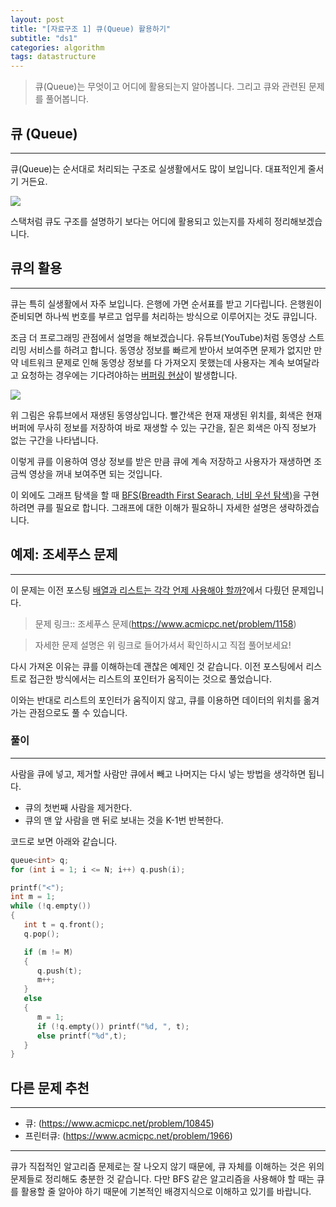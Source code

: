 ```yaml
---
layout: post
title: "[자료구조 1] 큐(Queue) 활용하기"
subtitle: "ds1"
categories: algorithm
tags: datastructure
---
```


> 큐(Queue)는 무엇이고 어디에 활용되는지 알아봅니다. 그리고 큐와 관련된 문제를 풀어봅니다.

## 큐 (Queue)
---

큐(Queue)는 순서대로 처리되는 구조로 실생활에서도 많이 보입니다. 대표적인게 줄서기 거든요.

![](https://laboputer.github.io/assets/img/algorithm/ds/04_queue1.PNG)

스택처럼 큐도 구조를 설명하기 보다는 어디에 활용되고 있는지를 자세히 정리해보겠습니다.

## 큐의 활용
---

큐는 특히 실생활에서 자주 보입니다. 은행에 가면 순서표를 받고 기다립니다. 은행원이 준비되면 하나씩 번호를 부르고 업무를 처리하는 방식으로 이루어지는 것도 큐입니다.

조금 더 프로그래밍 관점에서 설명을 해보겠습니다. 유튜브(YouTube)처럼 동영상 스트리밍 서비스를 하려고 합니다. 동영상 정보를 빠르게 받아서 보여주면 문제가 없지만 만약 네트워크 문제로 인해 동영상 정보를 다 가져오지 못했는데 사용자는 계속 보여달라고 요청하는 경우에는 기다려야하는 [버퍼링 현상](https://ko.wikipedia.org/wiki/%EB%B2%84%ED%8D%BC_(%EC%BB%B4%ED%93%A8%ED%84%B0_%EA%B3%BC%ED%95%99))이 발생합니다.

![](https://laboputer.github.io/assets/img/algorithm/ds/04_queue2.PNG)

위 그림은 유튜브에서 재생된 동영상입니다. 빨간색은 현재 재생된 위치를, 회색은 현재 버퍼에 무사히 정보를 저장하여 바로 재생할 수 있는 구간을, 짙은 회색은 아직 정보가 없는 구간을 나타냅니다. 

이렇게 큐를 이용하여 영상 정보를 받은 만큼 큐에 계속 저장하고 사용자가 재생하면 조금씩 영상을 꺼내 보여주면 되는 것입니다.

이 외에도 그래프 탐색을 할 때 [BFS(Breadth First Searach, 너비 우선 탐색)](https://ko.wikipedia.org/wiki/%EB%84%88%EB%B9%84_%EC%9A%B0%EC%84%A0_%ED%83%90%EC%83%89)을 구현하려면 큐를 필요로 합니다. 그래프에 대한 이해가 필요하니 자세한 설명은 생략하겠습니다.

## 예제: 조세푸스 문제
---
이 문제는 이전 포스팅 [배열과 리스트는 각각 언제 사용해야 할까?](https://laboputer.github.io/algorithm/2017/09/05/array-and-list/)에서 다뤘던 문제입니다.

> 문제 링크:: 조세푸스 문제(https://www.acmicpc.net/problem/1158)

> 자세한 문제 설명은 위 링크로 들어가셔서 확인하시고 직접 풀어보세요!

다시 가져온 이유는 큐를 이해하는데 괜찮은 예제인 것 같습니다. 이전 포스팅에서 리스트로 접근한 방식에서는 리스트의 포인터가 움직이는 것으로 풀었습니다.

이와는 반대로 리스트의 포인터가 움직이지 않고, 큐를 이용하면 데이터의 위치를 옮겨가는 관점으로도 풀 수 있습니다.

### 풀이
---

사람을 큐에 넣고, 제거할 사람만 큐에서 빼고 나머지는 다시 넣는 방법을 생각하면 됩니다.

- 큐의 첫번째 사람을 제거한다.
- 큐의 맨 앞 사람을 맨 뒤로 보내는 것을 K-1번 반복한다.

코드로 보면 아래와 같습니다.

```C
queue<int> q;
for (int i = 1; i <= N; i++) q.push(i);

printf("<");
int m = 1;
while (!q.empty())
{
   int t = q.front();
   q.pop();

   if (m != M)
   {
      q.push(t);
      m++;
   }
   else
   {
      m = 1;
      if (!q.empty()) printf("%d, ", t);
      else printf("%d",t);
   }
}
```

## 다른 문제 추천
---

- 큐: (https://www.acmicpc.net/problem/10845)
- 프린터큐: (https://www.acmicpc.net/problem/1966)

---
큐가 직접적인 알고리즘 문제로는 잘 나오지 않기 때문에, 큐 자체를 이해하는 것은 위의 문제들로 정리해도 충분한 것 같습니다. 다만 BFS 같은 알고리즘을 사용해야 할 때는 큐를 활용할 줄 알아야 하기 때문에 기본적인 배경지식으로 이해하고 있기를 바랍니다.